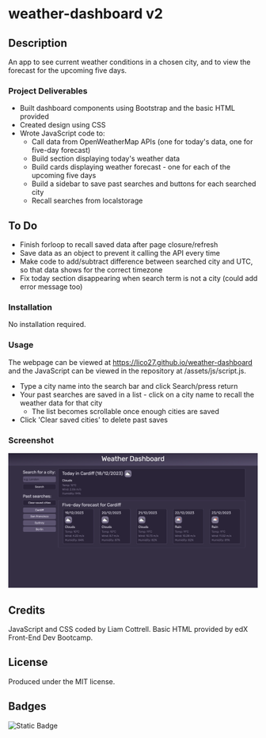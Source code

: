 # weather-dashboard v2

## Description
An app to see current weather conditions in a chosen city, and to view the forecast for the upcoming five days.

### Project Deliverables
- Built dashboard components using Bootstrap and the basic HTML provided
- Created design using CSS
- Wrote JavaScript code to:
  - Call data from OpenWeatherMap APIs (one for today's data, one for five-day forecast)
  - Build section displaying today's weather data
  - Build cards displaying weather forecast - one for each of the upcoming five days
  - Build a sidebar to save past searches and buttons for each searched city
  - Recall searches from localstorage

## To Do
- Finish forloop to recall saved data after page closure/refresh
- Save data as an object to prevent it calling the API every time
- Make code to add/subtract difference between searched city and UTC, so that data shows for the correct timezone
- Fix today section disappearing when search term is not a city (could add error message too)

### Installation
No installation required.

### Usage
The webpage can be viewed at https://lico27.github.io/weather-dashboard and the JavaScript can be viewed in the repository at /assets/js/script.js.

- Type a city name into the search bar and click Search/press return
- Your past searches are saved in a list - click on a city name to recall the weather data for that city
  - The list becomes scrollable once enough cities are saved
- Click 'Clear saved cities' to delete past saves

### Screenshot
![Screenshot of completed project](assets/img/screenshot.png)

## Credits
JavaScript and CSS coded by Liam Cottrell. Basic HTML provided by edX Front-End Dev Bootcamp. 

## License
Produced under the MIT license.

## Badges
![Static Badge](https://img.shields.io/badge/project-in_progress-blue)

<!-- ## Badges
![Static Badge](https://img.shields.io/badge/project-complete-brightgreen) -->